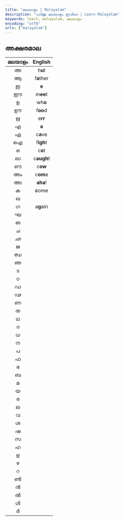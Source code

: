 ```yaml
---
title: "മലയാളം | Malayalam"
description: "പഠിക്കൂ മലയാളം ഇവിടെ | Learn Malayalam"
keywords: learn, malayalam, മലയാളം
encoding: "utf8"
urls: ["malayalam"]
---
```


## അക്ഷരമാല ##

| മലയാളം | English |
|:----------:|:-----------:|
| അ | h**u**t
| ആ | f**a**ther
| ഇ | **e**
| ഈ | m**ee**t
| ഉ | wh**o**
| ഊ | f**oo**d
| ഋ | e**rr**
| എ | **a**
| ഏ | c**a**ve
| ഐ | f**igh**t
| ഒ | c**o**t
| ഓ | c**augh**t
| ഔ | c**ow**
| അം | c**om**e
| അഃ | **aha**!
| ക | **c**ome
| ഖ |
| ഗ | a**g**ain
| ഘ |
| ങ |
| ച |
| ഛ |
| ജ |
| ഝ |
| ഞ |
| ട |
| ഠ |
| ഡ |
| ഢ |
| ണ |
| ത |
| ഥ |
| ദ |
| ധ |
| ന |
| പ |
| ഫ |
| ഭ |
| ബ |
| മ |
| യ |
| ര |
| ല |
| വ |
| ശ |
| ഷ |
| സ |
| ഹ |
| ള |
| ഴ |
| റ |
| ൺ |
| ൻ |
| ൽ |
| ൾ |
| ർ |
